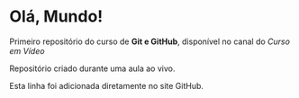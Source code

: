 # Olá, Mundo!
 Primeiro repositório do curso de **Git e GitHub**, disponível no canal do *Curso em Vídeo*

Repositório criado durante uma aula ao vivo.

Esta linha foi adicionada diretamente no site GitHub.
